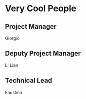 # Very Cool People

## Project Manager

Giorgio

## Deputy Project Manager

Li Lian

## Technical Lead

Faustina
